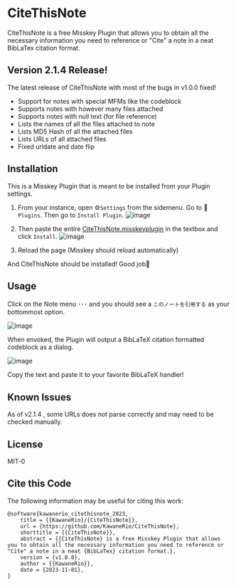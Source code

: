 # CiteThisNote
CiteThisNote is a free Misskey Plugin that allows you to obtain all the necessary information you need to reference or "Cite" a note in a neat BibLaTex citation format.

## Version 2.1.4 Release!
The latest release of CiteThisNote with most of the bugs in v1.0.0 fixed!

- Support for notes with special MFMs like the codeblock
- Supports notes with however many files attached
- Supports notes with null text (for file reference)
- Lists the names of all the files attached to note
- Lists MD5 Hash of all the attached files
- Lists URLs of all attached files 
- Fixed urldate and date flip

## Installation
This is a Misskey Plugin that is meant to be installed from your Plugin settings.

1. From your instance, open ⚙`Settings` from the sidemenu. Go to 🔌`Plugins`. Then go to `Install Plugin`.
![image](https://github.com/KawaneRio/CiteThisNote/assets/61252570/6433da44-33db-4839-b5c7-0329771fa062)

1. Then paste the entire [CiteThisNote.misskeyplugin](https://github.com/KawaneRio/CiteThisNote/raw/main/CiteThisNote.misskeyplugin) in the textbox and click `Install`.
![image](https://github.com/KawaneRio/CiteThisNote/assets/61252570/8b78831c-e350-4066-b3ac-7419d7e81c58)

1. Reload the page (Misskey should reload automatically)

And CiteThisNote should be installed! Good job🎉

## Usage
Click on the Note menu ･･･ and you should see a `このノートを引用する` as your bottommost option.

![image](https://github.com/KawaneRio/CiteThisNote/assets/61252570/f9f3fdff-c9bc-4282-ac1a-f18a89111820)

When envoked, the Plugin will output a BibLaTeX citation formatted codeblock as a dialog.

![image](https://github.com/KawaneRio/CiteThisNote/assets/61252570/bf0d0a72-e8ac-40de-9531-6dd19f19116f)

Copy the text and paste it to your favorite BibLaTeX handler!

## Known Issues
As of v2.1.4 , some URLs does not parse correctly and may need to be checked manually.

## License

MIT-0

## Cite this Code

The following information may be useful for citing this work:

```
@software{kawanerio_citethisnote_2023,
	title = {{KawaneRio}/{CiteThisNote}},
	url = {https://github.com/KawaneRio/CiteThisNote},
	shorttitle = {{CiteThisNote}},
	abstract = {{CiteThisNote} is a free Misskey Plugin that allows you to obtain all the necessary information you need to reference or "Cite" a note in a neat {BibLaTex} citation format.},
	version = {v1.0.0},
	author = {{KawaneRio}},
	date = {2023-11-01},
}
```
